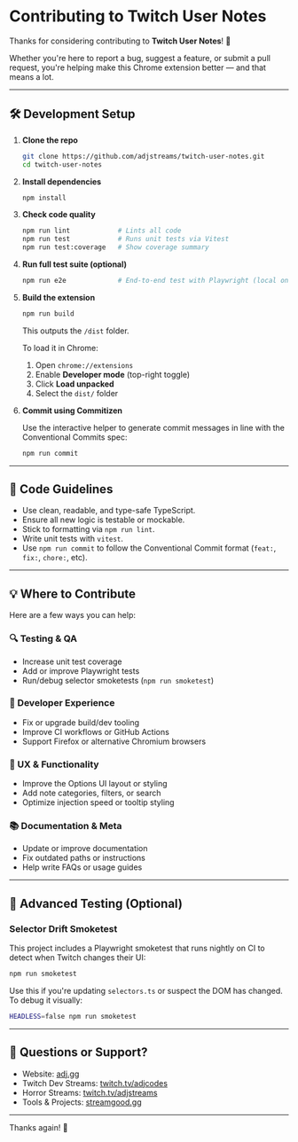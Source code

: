 
# Contributing to Twitch User Notes

Thanks for considering contributing to **Twitch User Notes**! 🎉

Whether you're here to report a bug, suggest a feature, or submit a pull request, you're helping make this Chrome extension better — and that means a lot.

---

## 🛠 Development Setup

1. **Clone the repo**

   ```bash
   git clone https://github.com/adjstreams/twitch-user-notes.git
   cd twitch-user-notes
   ```

2. **Install dependencies**

   ```bash
   npm install
   ```

3. **Check code quality**

   ```bash
   npm run lint            # Lints all code
   npm run test            # Runs unit tests via Vitest
   npm run test:coverage   # Show coverage summary
   ```

4. **Run full test suite (optional)**

   ```bash
   npm run e2e             # End-to-end test with Playwright (local only)
   ```

5. **Build the extension**

   ```bash
   npm run build
   ```

   This outputs the `/dist` folder.

   To load it in Chrome:
   1. Open `chrome://extensions`
   2. Enable **Developer mode** (top-right toggle)
   3. Click **Load unpacked**
   4. Select the `dist/` folder

6. **Commit using Commitizen**

   Use the interactive helper to generate commit messages in line with the Conventional Commits spec:

   ```bash
   npm run commit
   ```

---

## 👾 Code Guidelines

- Use clean, readable, and type-safe TypeScript.
- Ensure all new logic is testable or mockable.
- Stick to formatting via `npm run lint`.
- Write unit tests with `vitest`.
- Use `npm run commit` to follow the Conventional Commit format (`feat:`, `fix:`, `chore:`, etc).

---

## 💡 Where to Contribute

Here are a few ways you can help:

### 🔍 Testing & QA
- Increase unit test coverage
- Add or improve Playwright tests
- Run/debug selector smoketests (`npm run smoketest`)

### 🧰 Developer Experience
- Fix or upgrade build/dev tooling
- Improve CI workflows or GitHub Actions
- Support Firefox or alternative Chromium browsers

### 🎨 UX & Functionality
- Improve the Options UI layout or styling
- Add note categories, filters, or search
- Optimize injection speed or tooltip styling

### 📚 Documentation & Meta
- Update or improve documentation
- Fix outdated paths or instructions
- Help write FAQs or usage guides

---

## 🧪 Advanced Testing (Optional)

### Selector Drift Smoketest

This project includes a Playwright smoketest that runs nightly on CI to detect when Twitch changes their UI:

```bash
npm run smoketest
```

Use this if you're updating `selectors.ts` or suspect the DOM has changed. To debug it visually:

```bash
HEADLESS=false npm run smoketest
```

---

## 🧠 Questions or Support?

- Website: [adj.gg](https://adj.gg)
- Twitch Dev Streams: [twitch.tv/adjcodes](https://twitch.tv/adjcodes)
- Horror Streams: [twitch.tv/adjstreams](https://twitch.tv/adjstreams)
- Tools & Projects: [streamgood.gg](https://streamgood.gg)

---

Thanks again! 🙌
